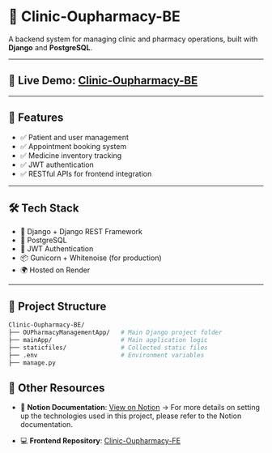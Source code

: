 # 🏥 Clinic-Oupharmacy-BE

A backend system for managing clinic and pharmacy operations, built with **Django** and **PostgreSQL**.

---

## 🚀 Live Demo: [Clinic-Oupharmacy-BE](https://clinic-oupharmacy-be.onrender.com/)

---

## 🚀 Features

- ✅ Patient and user management
- ✅ Appointment booking system
- ✅ Medicine inventory tracking
- ✅ JWT authentication
- ✅ RESTful APIs for frontend integration

---

## 🛠️ Tech Stack

- 🐍 Django + Django REST Framework
- 🐘 PostgreSQL
- 🔐 JWT Authentication
- 📦 Gunicorn + Whitenoise (for production)
- 🌍 Hosted on Render

---

## 📁 Project Structure

```bash
Clinic-Oupharmacy-BE/
├── OUPharmacyManagementApp/   # Main Django project folder
├── mainApp/                   # Main application logic
├── staticfiles/               # Collected static files
├── .env                       # Environment variables
├── manage.py

```

## 🔗 Other Resources

- 📄 **Notion Documentation**: [View on Notion](https://www.notion.so/shiray/OUPHARMACY-51a0d2fb8bce45c9b5b9860755c4928d)
  → For more details on setting up the technologies used in this project, please refer to the Notion documentation.

- 💻 **Frontend Repository**: [Clinic-Oupharmacy-FE](https://github.com/VoMinhHung-SR/Clinic-Oupharmacy-FE)
